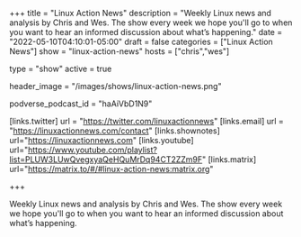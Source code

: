 +++
title = "Linux Action News"
description = "Weekly Linux news and analysis by Chris and Wes. The show every week we hope you'll go to when you want to hear an informed discussion about what’s happening."
date = "2022-05-10T04:10:01-05:00"
draft = false
categories = ["Linux Action News"]
show = "linux-action-news"
hosts = ["chris","wes"]

type = "show"
active = true

header_image = "/images/shows/linux-action-news.png"

podverse_podcast_id = "haAiVbD1N9"


[links.twitter]
  url = "https://twitter.com/linuxactionnews"
[links.email]
  url = "https://linuxactionnews.com/contact"
[links.shownotes]
  url="https://linuxactionnews.com"
[links.youtube]
  url="https://www.youtube.com/playlist?list=PLUW3LUwQvegxyaQeHQuMrDq94CT2ZZm9F"
[links.matrix]
  url="https://matrix.to/#/#linux-action-news:matrix.org"

+++

Weekly Linux news and analysis by Chris and Wes. The show every week we hope you'll go to when you want to hear an informed discussion about what’s happening.

